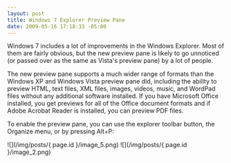 ```yaml
---
layout: post
title: Windows 7 Explorer Preview Pane
date: 2009-05-16 17:18:33 -05:00
---
```


Windows 7 includes a lot of improvements in the Windows Explorer. Most of them are fairly obvious, but the new preview pane is likely to go unnoticed (or passed over as the same as Vista's preview pane) by a lot of people.

The new preview pane supports a much wider range of formats than the Windows XP and Windows Vista preview pane did, including the ability to preview HTML, text files, XML files, images, videos, music, and WordPad files without any additional software installed. If you have Microsoft Office installed, you get previews for all of the Office document formats and if Adobe Acrobat Reader is installed, you can preview PDF files.

To enable the preview pane, you can use the explorer toolbar button, the Organize menu, or by pressing Alt+P:

![](/img/posts/{ page.id }/image_5.png) ![](/img/posts/{ page.id }/image_2.png) 
